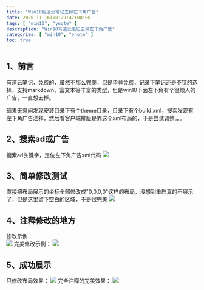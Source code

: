 ```yaml
---
title: "Win10有道云笔记去掉左下角广告"
date: 2020-11-16T00:29:47+08:00
tags: [ "win10", "ynote" ]
description: "Win10有道云笔记去掉左下角广告"
categories: [ "win10", "ynote" ]
toc: true
---
```


## 1、前言
有道云笔记，免费的，虽然不那么完美，但是毕竟免费，记录下笔记还是不错的选择，支持markdown、富文本等丰富的类型，但是win10下面左下角有个很烦人的广告，一直想去掉。

结果无意间发现安装目录下有个theme目录，目录下有个build.xml，搜索发现有左下角广告注释，然后看客户端排版是靠这个xml布局的，于是尝试调整。。。
## 2、搜索ad或广告
搜索ad关键字，定位左下角广告xml代码
![](/posts/ynote/ynote_ad.jpg)
## 3、简单修改测试
直接把布局展示的坐标全部修改成"0,0,0,0"这样的布局，没想到重启真的不展示了，但是这里留下空白的区域，不是很完美
![](/posts/ynote/ynote_success.jpg)
## 4、注释修改的地方
修改示例：  
![](/posts/ynote/ynote_disable.jpg)
完美修改示例：
![](/posts/ynote/ynote_disable_perfect.jpg)
## 5、成功展示
只修改布局效果：
![](/posts/ynote/ynote_success.jpg)
完全注释的完美效果：
![](/posts/ynote/ynote_perfect.jpg)
